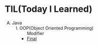 <h1><strong>TIL(Today I Learned)</strong></h1>
<p>
</p>
<ol type="A">
  <li>
    Java
    <ol type="I">
      <li>OOP(Object Oriented Programming)
        <ul>
          <!--1st-->
          Modifier
          <li><a  href="https://hy6219.github.io/TIL-Today-I-Learned-/JAVA/OOP(Object%20Oriented%20Programming/Modifier/Final/TIL_java_final_modifier.html"target="_blank">Final</a></li>
          <!--2nd-->
        </ul>
      </li>
    </ol>
  </li>
 </ol> 
